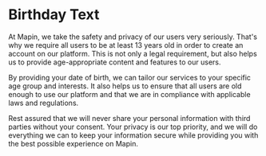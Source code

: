 # Birthday Text

At Mapin, we take the safety and privacy of our users very seriously. That's why we require all users to be at least 13 years old in order to create an account on our platform. This is not only a legal requirement, but also helps us to provide age-appropriate content and features to our users.

By providing your date of birth, we can tailor our services to your specific age group and interests. It also helps us to ensure that all users are old enough to use our platform and that we are in compliance with applicable laws and regulations.

Rest assured that we will never share your personal information with third parties without your consent. Your privacy is our top priority, and we will do everything we can to keep your information secure while providing you with the best possible experience on Mapin.
